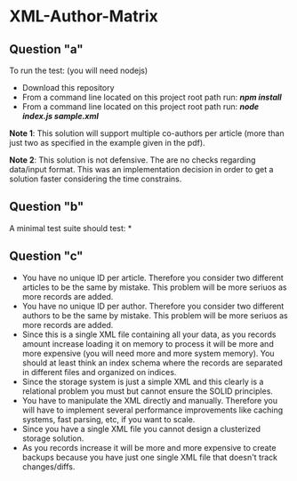 # XML-Author-Matrix

## Question "a"
To run the test: (you will need nodejs)
* Download this repository
* From a command line located on this project root path run: ***npm install***
* From a command line located on this project root path run: ***node index.js sample.xml***
  
**Note 1**: This solution will support multiple co-authors per article (more than just two as specified in the example given in the pdf).

**Note 2**: This solution is not defensive. The are no checks regarding data/input format. This was an implementation decision in order to get a solution faster considering the time constrains.


## Question "b"
A minimal test suite should test:
*


## Question "c"
* You have no unique ID per article. Therefore you consider two different articles to be the same by mistake. This problem will be more seriuos as more records are added.
* You have no unique ID per author. Therefore you consider two different authors to be the same by mistake. This problem will be more seriuos as more records are added.
* Since this is a single XML file containing all your data, as you records amount increase loading it on memory to process it will be more and more expensive (you will need more and more system memory). You should at least think an index schema where the records are separated in different files and organized on indices.
* Since the storage system is just a simple XML and this clearly is a relational problem you must but cannot ensure the SOLID principles.
* You have to manipulate the XML directly and manually. Therefore you will have to implement several performance improvements like caching systems, fast parsing, etc, if you want to scale.
* Since you have a single XML file you cannot design a clusterized storage solution.
* As you records increase it will be more and more expensive to create backups because you have just one single XML file that doesn't track changes/diffs.
